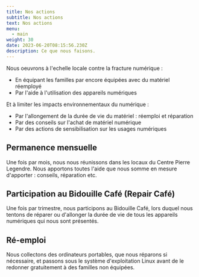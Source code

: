```yaml
---
title: Nos actions
subtitle: Nos actions
text: Nos actions
menu:
  - main
weight: 30
date: 2023-06-20T08:15:56.230Z
description: Ce que nous faisons.
---
```

  
Nous oeuvrons à l'echelle locale contre la fracture numérique :
* En équipant les familles par encore équipées avec du matériel réemployé
* Par l'aide à l'utilisation des appareils numériques

Et à limiter les impacts environnementaux du numérique :
* Par l'allongement de la durée de vie du matériel : réemploi et réparation
* Par des conseils sur l'achat de matériel numérique
* Par des actions de sensibilisation sur les usages numériques

## Permanence mensuelle

Une fois par mois, nous nous réunissons dans les locaux du Centre Pierre Legendre. Nous apportons toutes l'aide que nous somme en mesure d'apporter : conseils, réparation etc.

## Participation au Bidouille Café (Repair Café)

Une fois par trimestre, nous participons au Bidouille Café, lors duquel nous tentons de réparer ou d'allonger la durée de vie de tous les appareils numériques qui nous sont présentés.

## Ré-emploi

Nous collectons des ordinateurs portables, que nous réparons si nécessaire, et passons sous le système d'exploitation Linux avant de le redonner gratuitement à des familles non équipées.